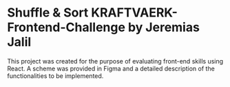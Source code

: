# Shuffle & Sort KRAFTVAERK-Frontend-Challenge by Jeremias Jalil

This project was created for the purpose of evaluating front-end skills using React. A scheme was provided in Figma and a detailed description of the functionalities to be implemented.


